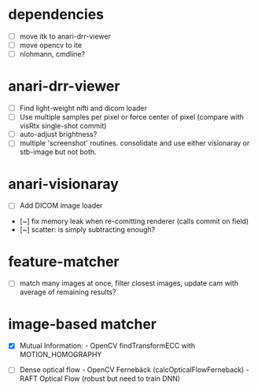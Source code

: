 # dependencies
- [ ] move itk to anari-drr-viewer
- [ ] move opencv to ite
- [ ] nlohmann, cmdline?

# anari-drr-viewer
- [ ] Find light-weight nifti and dicom loader
- [ ] Use multiple samples per pixel or force center of pixel (compare with visRtx single-shot commit)
- [ ] auto-adjust brightness?
- [ ] multiple 'screenshot' routines. consolidate and use either visionaray or stb-image but not both.

# anari-visionaray
- [ ] Add DICOM image loader
- [~] fix memory leak when re-comitting renderer (calls commit on field)
- [~] scatter: is simply subtracting enough?

# feature-matcher
- [ ] match many images at once, filter closest images, update cam with average of remaining results?

# image-based matcher
- [x] Mutual Information:
        - OpenCV findTransformECC with MOTION_HOMOGRAPHY
- [ ] Dense optical flow
        - OpenCV Fernebäck (calcOpticalFlowFerneback)
        - RAFT Optical Flow (robust but need to train DNN)

